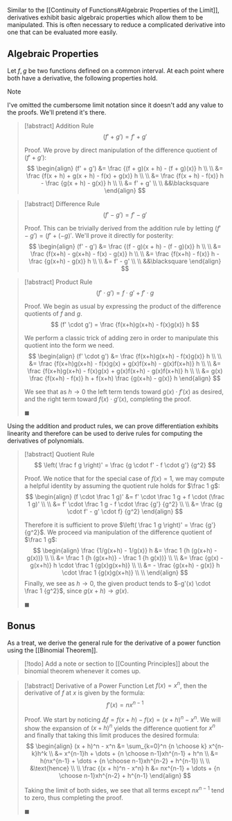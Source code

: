 Similar to the [[Continuity of Functions#Algebraic Properties of the Limit]], derivatives exhibit basic algebraic properties which allow them to be manipulated. This is often necessary to reduce a complicated derivative into one that can be evaluated more easily.

## Algebraic Properties

Let $f, g$ be two functions defined on a common interval. At each point where both have a derivative, the following properties hold.

> [!note]
> I've omitted the cumbersome limit notation since it doesn't add any value to the proofs. We'll pretend it's there.

> [!abstract] Addition Rule
> $$
> (f' + g') = f' + g'
> $$
>
> Proof.
> We prove by direct manipulation of the difference quotient of $(f' + g')$:
> $$
> \begin{align}
> (f' + g') &= \frac {(f + g)(x + h) - (f + g)(x)} h \\ \\
> &= \frac {f(x + h) + g(x + h) - f(x) + g(x)} h \\ \\
> &= \frac {f(x + h) - f(x)} h - \frac {g(x + h) - g(x)} h \\ \\
> &= f' + g' \\ \\
> &&\blacksquare
> \end{align}
> $$

> [!abstract] Difference Rule
> $$
> (f' - g') = f' - g'
> $$
>
> Proof.
> This can be trivially derived from the addition rule by letting $(f' - g') = (f' + (-g)'$. We'll prove it directly for posterity:
> $$
> \begin{align}
> (f' - g') &= \frac {(f - g)(x + h) - (f - g)(x)} h \\ \\
> &= \frac {f(x+h) - g(x+h) - f(x) - g(x)} h \\ \\
> &= \frac {f(x+h) - f(x)} h - \frac {g(x+h) - g(x)} h \\ \\
> &= f' - g' \\ \\
> &&\blacksquare
> \end{align}
> $$

> [!abstract] Product Rule
> $$
> (f' \cdot g') = f \cdot g' + f' \cdot g
> $$
>
> Proof.
> We begin as usual by expressing the product of the difference quotients of $f$ and $g$.
> $$
> (f' \cdot g') = \frac {f(x+h)g(x+h) - f(x)g(x)} h
> $$
>
> We perform a classic trick of adding zero in order to manipulate this quotient into the form we need.
> $$
> \begin{align}
> (f' \cdot g') &= \frac {f(x+h)g(x+h) - f(x)g(x)} h \\ \\
> &= \frac {f(x+h)g(x+h) - f(x)g(x) + g(x)f(x+h) - g(x)f(x+h)} h \\ \\
> &= \frac {f(x+h)g(x+h) - f(x)g(x) + g(x)f(x+h) - g(x)f(x+h)} h \\ \\
> &= g(x) \frac {f(x+h) - f(x)} h + f(x+h) \frac {g(x+h) - g(x)} h
> \end{align}
> $$
>
> We see that as $h \to 0$ the left term tends toward $g(x) \cdot f'(x)$ as desired, and the right term toward $f(x) \cdot g'(x)$, completing the proof.
>
> $\blacksquare$

Using the addition and product rules, we can prove differentiation exhibits linearity and therefore can be used to derive rules for computing the derivatives of polynomials.

> [!abstract] Quotient Rule
> $$
> \left( \frac f g \right)' = \frac {g \cdot f' - f \cdot g'} {g^2}
> $$
>
> Proof.
> We notice that for the special case of $f(x) = 1$, we may compute a helpful identity by assuming the quotient rule holds for $\frac 1 g$:
> $$
> \begin{align}
> (f \cdot \frac 1 g)' &= f' \cdot \frac 1 g + f \cdot (\frac 1 g)' \\ \\
> &= f' \cdot \frac 1 g - f \cdot \frac {g'} {g^2} \\ \\
> &= \frac {g \cdot f' - g' \cdot f} {g^2}
> \end{align}
> $$
>
> Therefore it is sufficient to prove $\left( \frac 1 g \right)' = \frac {g'} {g^2}$. We proceed via manipulation of the difference quotient of $\frac 1 g$:
> $$
> \begin{align}
> \frac {1/g(x+h) - 1/g(x)} h
> &= \frac 1 {h (g(x+h) - g(x))} \\ \\
> &= \frac 1 {h (g(x+h)} - \frac 1 {h g(x))} \\ \\
> &= \frac {g(x) - g(x+h)} h \cdot \frac 1 {g(x)g(x+h)} \\ \\
> &= - \frac {g(x+h) - g(x)} h \cdot \frac 1 {g(x)g(x+h)} \\ \\
> \end{align}
> $$
> Finally, we see as $h \to 0$, the given product tends to $-g'(x) \cdot \frac 1 {g^2}$, since $g(x + h) \to g(x)$.
>
> $\blacksquare$

## Bonus

As a treat, we derive the general rule for the derivative of a power function using the [[Binomial Theorem]].

> [!todo]
> Add a note or section to [[Counting Principles]] about the binomial theorem whenever it comes up.

> [!abstract] Derivative of a Power Function
> Let $f(x) = x^n$, then the derivative of $f$ at $x$ is given by the formula:
> $$
> f'(x) = nx^{n-1}
> $$
>
> Proof.
> We start by noticing $\Delta f = f(x + h) - f(x) = (x + h)^n - x^n$. We will show the expansion of $(x + h)^n$ yields the difference quotient for $x^n$ and finally that taking this limit produces the desired formula:
> $$
> \begin{align}
> (x + h)^n - x^n &= \sum_{k=0}^n {n \choose k} x^{n-k}h^k \\
> &= x^{n-1}h + \dots + {n \choose n-1}xh^{n-1} + h^n \\
> &= h(nx^{n-1} + \dots + {n \choose n-1}xh^{n-2} + h^{n-1}) \\ \\
> &\text{hence} \\ \\
> \frac {(x + h)^n - x^n} h &= nx^{n-1} + \dots + {n \choose n-1}xh^{n-2} + h^{n-1}
> \end{align}
> $$
>
> Taking the limit of both sides, we see that all terms except $nx^{n-1}$ tend to zero, thus completing the proof.
>
> $\blacksquare$